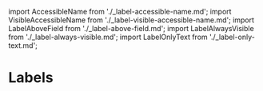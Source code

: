 import AccessibleName from './\_label-accessible-name.md';
import VisibleAccessibleName from './\_label-visible-accessible-name.md';
import LabelAboveField from './\_label-above-field.md';
import LabelAlwaysVisible from './\_label-always-visible.md';
import LabelOnlyText from './\_label-only-text.md';

# Labels

<AccessibleName />

<VisibleAccessibleName />

<LabelAboveField />

<LabelAlwaysVisible />

<LabelOnlyText />
